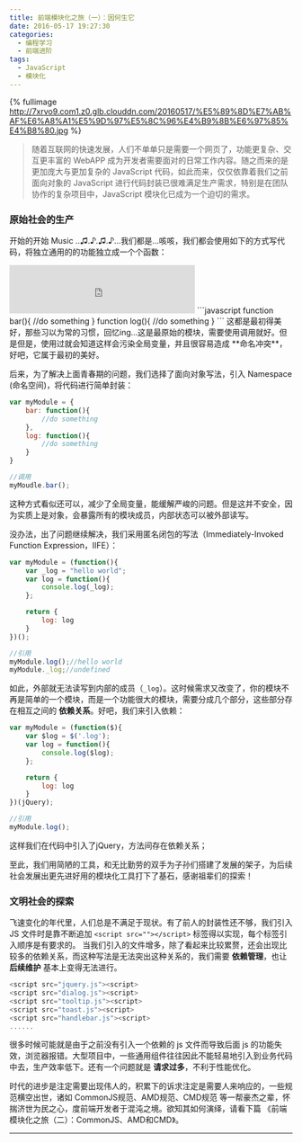 ```yaml
---
title: 前端模块化之旅（一）：因何生它
date: 2016-05-17 19:27:30
categories:
  - 编程学习
  - 前端进阶
tags:
  - JavaScript
  - 模块化
---
```

{% fullimage http://7xrvo9.com1.z0.glb.clouddn.com/20160517/%E5%89%8D%E7%AB%AF%E6%A8%A1%E5%9D%97%E5%8C%96%E4%B9%8B%E6%97%85%E4%B8%80.jpg %}

<blockquote class="blockquote-center">随着互联网的快速发展，人们不单单只是需要一个网页了，功能更复杂、交互更丰富的 WebAPP 成为开发者需要面对的日常工作内容。随之而来的是更加庞大与更加复杂的 JavaScript 代码，如此而来，仅仅依靠着我们之前面向对象的 JavaScript 进行代码封装已很难满足生产需求，特别是在团队协作的复杂项目中，JavaScript 模块化已成为一个迫切的需求。</blockquote>


<!--more-->

### 原始社会的生产
开始的开始 Music ..♫.♪.♫.♪...我们都是...咳咳，我们都会使用如下的方式写代码，将独立通用的的功能独立成一个个函数：
<iframe frameborder="no" border="0" marginwidth="0" marginheight="0" width=330 height=86 src="http://music.163.com/outchain/player?type=2&id=5240550&auto=1&height=66"></iframe>
```javascript
function bar(){
    //do something
}
function log(){
    //do something
}
```
这都是最初得美好，那些习以为常的习惯，回忆ing...这是最原始的模块，需要使用调用就好。但是但是，使用过就会知道这样会污染全局变量，并且很容易造成 **命名冲突**，好吧，它属于最初的美好。

后来，为了解决上面青春期的问题，我们选择了面向对象写法，引入 Namespace (命名空间)，将代码进行简单封装：
```javascript
var myModule = {
    bar: function(){
        //do something
    },
    log: function(){
        //do something
    }
}

//调用
myMoudle.bar();
```
这种方式看似还可以，减少了全局变量，能缓解严峻的问题。但是这并不安全，因为实质上是对象，会暴露所有的模块成员，内部状态可以被外部读写。

没办法，出了问题继续解决，我们采用匿名闭包的写法（Immediately-Invoked Function Expression，IIFE）：
```javascript
var myModule = (function(){
    var _log = "hello world";
    var log = function(){
        console.log(_log);
    };

    return {
        log: log
    }
})();

//引用
myModule.log();//hello world
myModule._log;//undefined
```

如此，外部就无法读写到内部的成员（`_log`）。这时候需求又改变了，你的模块不再是简单的一个模块，而是一个功能很大的模块，需要分成几个部分，这些部分存在相互之间的 **依赖关系**。好吧，我们来引入依赖：
```javascript
var myModule = (function($){
    var $log = $('.log');
    var log = function(){
        console.log($log);
    };

    return {
        log: log
    }
})(jQuery);

//引用
myModule.log();
```
这样我们在代码中引入了jQuery，方法间存在依赖关系；

至此，我们用简陋的工具，和无比勤劳的双手为子孙们搭建了发展的架子，为后续社会发展出更先进好用的模块化工具打下了基石，感谢祖辈们的探索！


### 文明社会的探索

飞速变化的年代里，人们总是不满足于现状。有了前人的封装性还不够，我们引入 JS 文件时是靠不断追加 `<script src=""></script>` 标签得以实现，每个标签引入顺序是有要求的。
当我们引入的文件增多，除了看起来比较累赘，还会出现比较多的依赖关系，而这种写法是无法突出这种关系的，我们需要 **依赖管理**，也让 **后续维护** 基本上变得无法进行。

```javascript
<script src="jquery.js"><script>
<script src="dialog.js"><script>
<script src="tooltip.js"><script>
<script src="toast.js"><script>
<script src="handlebar.js"><script>
......
```

很多时候可能就是由于之前没有引入一个依赖的 js 文件而导致后面 js 的功能失效，浏览器报错。大型项目中，一些通用组件往往因此不能轻易地引入到业务代码中去，生产效率低下。还有一个问题就是 **请求过多**，不利于性能优化。

时代的进步是注定需要出现伟人的，积累下的诉求注定是需要人来响应的，一些规范横空出世，诸如 CommonJS规范、AMD规范、CMD规范 等一帮豪杰之辈，怀揣济世为民之心，度前端开发者于混沌之境。欲知其如何演绎，请看下篇 《前端模块化之旅（二）：CommonJS、AMD和CMD》。





---
